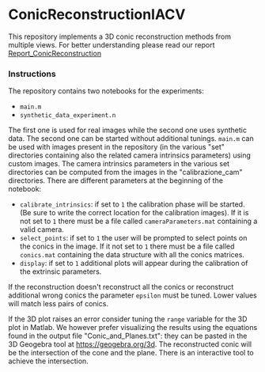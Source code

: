 # ConicReconstructionIACV
This repository implements a 3D conic reconstruction methods from multiple views.
For better understanding please read our report [Report_ConicReconstruction](Report_ConicReconstruction.pdf)

### Instructions
The repository contains two notebooks for the experiments:
- `main.m`
- `synthetic_data_experiment.n`

The first one is used for real images while the second one uses synthetic data.
The second one can be started without additional tunings.
`main.m` can be used with images present in the repository (in the various "set" directories containing also the related camera intrinsics parameters) using custom images.
The camera intrinsics parameters in the various set directories can be computed from the images in the "calibrazione_cam" directories.
There are different parameters at the beginning of the notebook:
- `calibrate_intrinsics`: if set to `1` the calibration phase will be started. (Be sure to write the correct location for the calibration images). If it is not set to `1` there must be a file called `cameraParameters.mat` containing a valid camera.
- `select_points`: if set to `1` the user will be prompted to select points on the conics in the image. If it not set to `1` there must be a file called `conics.mat` containing the data structure with all the conics matrices.
- `display`: if set to `1` additional plots will appear during the calibration of the extrinsic parameters.

If the reconstruction doesn't reconstruct all the conics or reconstruct additional wrong conics the parameter `epsilon` must be tuned. Lower values will match less pairs of conics.

If the 3D plot raises an error consider tuning the `range` variable for the 3D plot in Matlab. We however prefer visualizing the results using the equations found in the output file "Conic_and_Planes.txt": they can be pasted in the 3D Geogebra tool at https://geogebra.org/3d. The reconstructed conic will be the intersection of the cone and the plane. There is an interactive tool to achieve the intersection.
